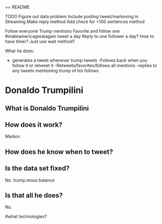 == README

TODO
Figure out data problem
Include posting tweet/markoving in Streaming
Make reply method
Add check for <100 sentences method

Follow everyone Trump mentions
Favorite and follow one #makeamericagreatagain tweet a day
Reply to one follower a day?
How to have timer? Just use wait method?



What he does:
- generates a tweet whenever trump tweets
-Follows back when you follow it or retweet it
-Retweets/favorites/follows all mentions
-replies to any tweets mentioning trump of his follows

# Donaldo Trumpilini
## What is Donaldo Trumpilini

## How does it work?
Markov

## How does he know when to tweet?

## Is the data set fixed?
No. trump.mous balance

## Is that all he does?
No.

#what technologies?
